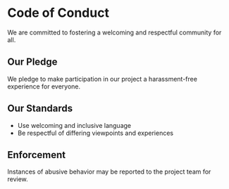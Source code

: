 # Code of Conduct

We are committed to fostering a welcoming and respectful community for all.

## Our Pledge

We pledge to make participation in our project a harassment-free experience for everyone.

## Our Standards

- Use welcoming and inclusive language
- Be respectful of differing viewpoints and experiences

## Enforcement

Instances of abusive behavior may be reported to the project team for review.

